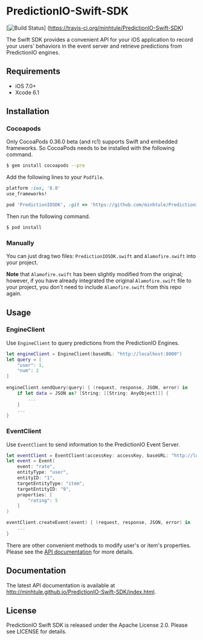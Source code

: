 # PredictionIO-Swift-SDK

[![Build Status](https://travis-ci.org/minhtule/PredictionIO-Swift-SDK.svg)]
(https://travis-ci.org/minhtule/PredictionIO-Swift-SDK)

The Swift SDK provides a convenient API for your iOS application to record your users' behaviors in the event server and retrieve predictions from PredictionIO engines.

## Requirements
- iOS 7.0+
- Xcode 6.1

## Installation

### Cocoapods
Only CocoaPods 0.36.0 beta (and rc1) supports Swift and embedded frameworks. So CocoaPods needs to be installed with the following command.
```bash
$ gem install cocoapods --pre
```

Add the following lines to your `Podfile`.
```ruby
platform :ios, '8.0'
use_frameworks!

pod 'PredictionIOSDK', :git => 'https://github.com/minhtule/PredictionIO-iOS-SDK.git'
```

Then run the following command.
```bash
$ pod install 
```

### Manually
You can just drag two files: `PredictionIOSDK.swift` and `Alamofire.swift` into your project. 

**Note** that `Alamofire.swift` has been slightly modified from the original; however, if you have already integrated the original `Alamofire.swift` file to your project, you don't need to include `Alamofire.swift` from this repo again.

## Usage

### EngineClient
Use `EngineClient` to query predictions from the PredictionIO Engines.

```swift
let engineClient = EngineClient(baseURL: "http://localhost:8000")
let query = [
    "user": 1,
    "num": 2
]
        
engineClient.sendQuery(query) { (request, response, JSON, error) in
    if let data = JSON as? [String: [[String: AnyObject]]] {
        ...
    }
    ...
}
```

### EventClient
Use `EventClient` to send information to the PredictionIO Event Server.

```swift
let eventClient = EventClient(accessKey: accessKey, baseURL: "http://localhost:7070")
let event = Event(
    event: "rate",
    entityType: "user",
    entityID: "1",
    targetEntityType: "item",
    targetEntityID: "9",
    properties: [
        "rating": 5
    ]
)

eventClient.createEvent(event) { (request, response, JSON, error) in
    ...
}
```

There are other convenient methods to modify user's or item's properties. Please see the [API documentation](http://minhtule.github.io/PredictionIO-Swift-SDK/index.html) for more details.

## Documentation
The latest API documentation is available at http://minhtule.github.io/PredictionIO-Swift-SDK/index.html.

## License
PredictionIO Swift SDK is released under the Apache License 2.0. Please see
LICENSE for details.
